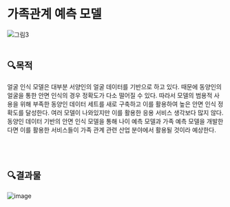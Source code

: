 # 가족관계 예측 모델
![그림3](https://github.com/kimsoheegh/kinship-verification/assets/91236577/41208082-c9ba-43a3-838f-d34997ae3a84)
<br><br>
## :mag:목적
얼굴 인식 모델은 대부분 서양인의 얼굴 데이터를 기반으로 하고 있다. 때문에 동양인의 얼굴을 통한 안면 인식의 경우 정확도가 다소 떨어질 수 있다. 따라서 모델의 범용적 사용을 위해 부족한 동양인 데이터 세트를 새로 구축하고 이를 활용하여 높은 안면 인식 정확도를 달성한다. 여러 모델이 나와있지만 이를 활용한 응용 서비스 생각보다 많지 않다. 동양인 데이터 기반의 안면 인식 모델을 통해 나이 예측 모델과 가족 예측 모델을 개발한다면 이를 활용한 서비스들이 가족 관계 관련 산업 분야에서 활용될 것이라 예상한다.
<br><br><br><br>
## :mag:결과물
![image](https://github.com/kimsoheegh/kinship-verification/assets/91236577/7235a8b1-71ad-4839-b905-10c49a3936d3)
